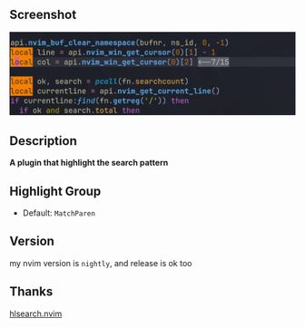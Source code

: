 ## Screenshot

![](./2023-06-02_16-59.png)

## Description

**A plugin that highlight the search pattern**

## Highlight Group

- Default: `MatchParen`

## Version

my nvim version is `nightly`, and release is ok too

## Thanks

[hlsearch.nvim](https://github.com/nvimdev/hlsearch.nvim)
